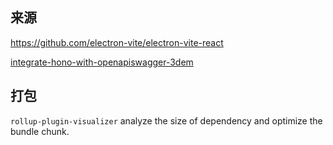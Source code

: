 ## 来源
https://github.com/electron-vite/electron-vite-react

[integrate-hono-with-openapiswagger-3dem](https://dev.to/bimaadi/integrate-hono-with-openapiswagger-3dem)

## 打包
`rollup-plugin-visualizer` analyze the size of dependency and optimize the bundle chunk.